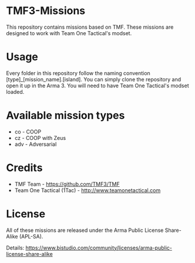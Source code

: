 # TMF3-Missions

This repository contains missions based on TMF. These missions are designed to work with Team One Tactical's modset.

# Usage

Every folder in this repository follow the naming convention [type]_[mission_name].[island]. You can simply clone the repository and open it up in the Arma 3. You will need to have Team One Tactical's modset loaded. 

# Available mission types
- co - COOP
- cz - COOP with Zeus
- adv - Adversarial

# Credits
- TMF Team - https://github.com/TMF3/TMF
- Team One Tactical (1Tac) - http://www.teamonetactical.com

# License
All of these missions are released under the Arma Public License Share-Alike (APL-SA).

Details: https://www.bistudio.com/community/licenses/arma-public-license-share-alike

